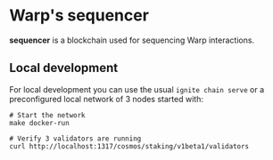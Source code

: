 # Warp's sequencer
**sequencer** is a blockchain used for sequencing Warp interactions. 

## Local development
For local development you can use the usual `ignite chain serve` or a preconfigured local network of 3 nodes started with:
```
# Start the network
make docker-run

# Verify 3 validators are running
curl http://localhost:1317/cosmos/staking/v1beta1/validators 
```

